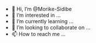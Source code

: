 - 👋 Hi, I’m @Morike-Sidibe
- 👀 I’m interested in ...
- 🌱 I’m currently learning ...
- 💞️ I’m looking to collaborate on ...
- 📫 How to reach me ...

<!---
Morike-Sidibe/Morike-Sidibe is a ✨ special ✨ repository because its `README.md` (this file) appears on your GitHub profile.
You can click the Preview link to take a look at your changes.
--->
